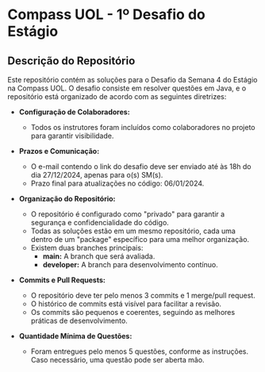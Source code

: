 # Compass UOL - 1º Desafio do Estágio

## Descrição do Repositório

Este repositório contém as soluções para o Desafio da Semana 4 do Estágio na Compass UOL. O desafio consiste em resolver questões em Java, e o repositório está organizado de acordo com as seguintes diretrizes:

- **Configuração de Colaboradores:**
  - Todos os instrutores foram incluídos como colaboradores no projeto para garantir visibilidade.

- **Prazos e Comunicação:**
  - O e-mail contendo o link do desafio deve ser enviado até às 18h do dia 27/12/2024, apenas para o(s) SM(s).
  - Prazo final para atualizações no código: 06/01/2024.

- **Organização do Repositório:**
  - O repositório é configurado como "privado" para garantir a segurança e confidencialidade do código.
  - Todas as soluções estão em um mesmo repositório, cada uma dentro de um "package" específico para uma melhor organização.
  - Existem duas branches principais:
    - **main:** A branch que será avaliada.
    - **developer:** A branch para desenvolvimento contínuo.
    
- **Commits e Pull Requests:**
  - O repositório deve ter pelo menos 3 commits e 1 merge/pull request.
  - O histórico de commits está visível para facilitar a revisão.
  - Os commits são pequenos e coerentes, seguindo as melhores práticas de desenvolvimento.

- **Quantidade Mínima de Questões:**
  - Foram entregues pelo menos 5 questões, conforme as instruções. Caso necessário, uma questão pode ser aberta mão.
